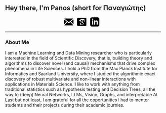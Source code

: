 ## Hey there, I'm Panos (short for Παναγιώτης)

<p align='center'>
<a href="mailto:mandros.p@gmail.com"><img height="30" src="https://raw.githubusercontent.com/pmandros/pmandros/master/icon_email.png"></a>&nbsp;&nbsp;
<a href="https://scholar.google.co.uk/citations?user=38Mh90QAAAAJ&hl=en"><img height="30" src="https://raw.githubusercontent.com/pmandros/pmandros/master/icon_gscholar.png"></a>&nbsp;&nbsp;
<a href="https://www.linkedin.com/in/pmandros/"><img height="30" src="https://raw.githubusercontent.com/pmandros/pmandros/master/icon_linkedin.png"></a>&nbsp;&nbsp;
</p>

---

### About Me

<p> I am a Machine Learning and Data Mining researcher who is particularly interested in the field of Scientific Discovery, that is, building theory and algorithms to discover novel (and causal) mechanisms that drive complex phenomena in Life Sciences. I hold a PhD from the Max Planck Institute for Informatics and Saarland University, where I studied the algorithmic exact discovery of robust multivariate and non-linear interactions with applications in Materials Science. I like to work with anything from traditional statistics such as hypothesis testing and Decision Trees, all the way to (deep) Neural Networks, LLMs, Vision, Graphs, and interpretable AI. Last but not least, I am grateful for all the opportunities I had to mentor students and their projects during their academic journies.
</p>
